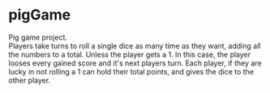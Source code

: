 # pigGame
Pig game project.  
Players take turns to roll a single dice as many time as they want, adding all the numbers to a total. Unless the player gets a 1. 
In this case, the player looses every gained score and it's next players turn. Each player, if they are lucky in not rolling a 1 can hold their total points, and gives the dice to the other player.

